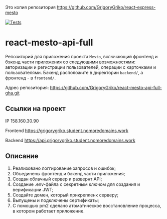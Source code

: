 Это копия репозитория https://github.com/GrigoryGriko/react-express-mesto





[![Tests](https://github.com/GrigoryGriko/react-mesto-api-full-gha/actions/workflows/tests.yml/badge.svg)](https://github.com/GrigoryGriko/react-mesto-api-full-gha/actions/workflows/tests.yml)
# react-mesto-api-full
Репозиторий для приложения проекта `Mesto`, включающий фронтенд и бэкенд части приложения со следующими возможностями: авторизации и регистрации пользователей, операции с карточками и пользователями. Бэкенд расположите в директории `backend/`, а фронтенд - в `frontend/`. 

Адрес репозитория: https://github.com/GrigoryGriko/react-mesto-api-full-gha.git

## Ссылки на проект

IP 158.160.30.90

Frontend https://grigorygriko.student.nomoredomains.work

Backend https://api.grigorygriko.student.nomoredomains.work

## Описание

1. Реализовано логгирование запросов и ошибок;
2. Объединены фронтенд и бэкенд части приложения;
3. Создан облачный сервер и развернт API;
4. Создание .env-файла с секретным ключом для создания и верификации JWT;
5. Создайте домен, который прикрепленк серверу;
6. Выпущены и подключены сертификаты;
7. С помощью pm2 сделано атоматическое восстановление процесса, в котором работает приложение.
